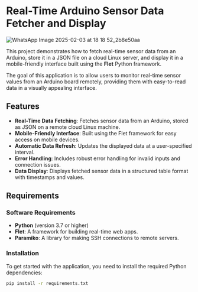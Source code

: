 # Real-Time Arduino Sensor Data Fetcher and Display

![WhatsApp Image 2025-02-03 at 18 18 52_2b8e50aa](https://github.com/user-attachments/assets/1645b32a-feb2-4b73-a7b5-255fed5e1f54)

This project demonstrates how to fetch real-time sensor data from an Arduino, store it in a JSON file on a cloud Linux server, and display it in a mobile-friendly interface built using the **Flet** Python framework.

The goal of this application is to allow users to monitor real-time sensor values from an Arduino board remotely, providing them with easy-to-read data in a visually appealing interface.

## Features

- **Real-Time Data Fetching**: Fetches sensor data from an Arduino, stored as JSON on a remote cloud Linux machine.
- **Mobile-Friendly Interface**: Built using the Flet framework for easy access on mobile devices.
- **Automatic Data Refresh**: Updates the displayed data at a user-specified interval.
- **Error Handling**: Includes robust error handling for invalid inputs and connection issues.
- **Data Display**: Displays fetched sensor data in a structured table format with timestamps and values.

## Requirements

### Software Requirements

- **Python** (version 3.7 or higher)
- **Flet**: A framework for building real-time web apps.
- **Paramiko**: A library for making SSH connections to remote servers.


### Installation

To get started with the application, you need to install the required Python dependencies:

```bash
pip install -r requirements.txt



